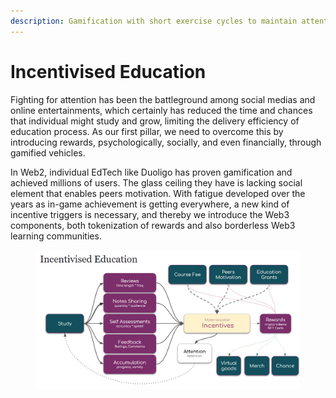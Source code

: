 ```yaml
---
description: Gamification with short exercise cycles to maintain attention.
---
```


# Incentivised Education

Fighting for attention has been the battleground among social medias and online entertainments, which certainly has reduced the time and chances that individual might study and grow, limiting the delivery efficiency of education process. As our first pillar, we need to overcome this by introducing rewards, psychologically, socially, and even financially, through gamified vehicles.

In Web2, individual EdTech like Duoligo has proven gamification and achieved millions of users. The glass ceiling they have is lacking social element that enables peers motivation. With fatigue developed over the years as in-game achievement is getting everywhere, a new kind of incentive triggers is necessary, and thereby we introduce the Web3 components, both tokenization of rewards and also borderless Web3 learning communities.

<figure><img src="../../.gitbook/assets/image (7).png" alt=""><figcaption></figcaption></figure>

